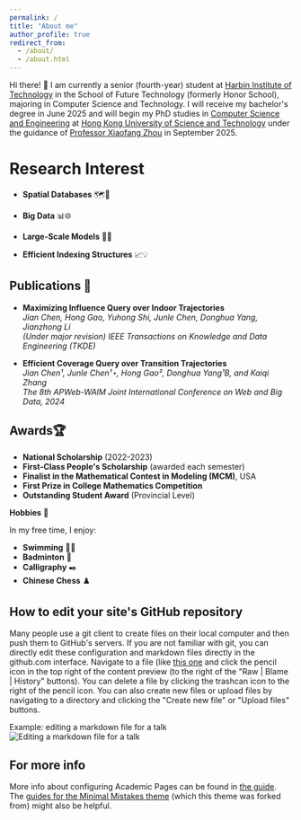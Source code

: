 ```yaml
---
permalink: /
title: "About me"
author_profile: true
redirect_from: 
  - /about/
  - /about.html
---
```

Hi there! 👋
I am currently a senior (fourth-year) student at [Harbin Institute of Technology](https://www.hit.edu.cn/) in the School of Future Technology (formerly Honor School), majoring in Computer Science and Technology. I will receive my bachelor's degree in June 2025 and will begin my PhD studies in [Computer Science and Engineering](https://www.cse.ust.hk/) at [Hong Kong University of Science and Technology](https://hkust.edu.hk/) under the guidance of [Professor Xiaofang Zhou](https://facultyprofiles.hkust.edu.hk/profiles.php?profile=xiaofang-zhou-zxf) in September 2025.


Research Interest
======

- **Spatial Databases** 🗺️📌  

- **Big Data** 📊🌐  

- **Large-Scale Models** 🧠🚀  

- **Efficient Indexing Structures** 📈💡  


Publications 📑
------
- **Maximizing Influence Query over Indoor Trajectories**  
  *Jian Chen, Hong Gao, Yuhong Shi, Junle Chen, Donghua Yang, Jianzhong Li*  
  _(Under major revision) IEEE Transactions on Knowledge and Data Engineering (TKDE)_

- **Efficient Coverage Query over Transition Trajectories**  
  *Jian Chen¹, Junle Chen¹⋆, Hong Gao², Donghua Yang¹B, and Kaiqi Zhang*  
  _The 8th APWeb-WAIM Joint International Conference on Web and Big Data, 2024_


Awards🏆
------
- **National Scholarship** (2022-2023)  
- **First-Class People's Scholarship** (awarded each semester)  
- **Finalist in the Mathematical Contest in Modeling (MCM)**, USA  
- **First Prize in College Mathematics Competition**  
- **Outstanding Student Award** (Provincial Level)


**Hobbies** 🎉

In my free time, I enjoy:
- **Swimming** 🏊‍♂️
- **Badminton** 🏸
- **Calligraphy** ✒️
- **Chinese Chess** ♟️

How to edit your site's GitHub repository
------
Many people use a git client to create files on their local computer and then push them to GitHub's servers. If you are not familiar with git, you can directly edit these configuration and markdown files directly in the github.com interface. Navigate to a file (like [this one](https://github.com/academicpages/academicpages.github.io/blob/master/_talks/2012-03-01-talk-1.md) and click the pencil icon in the top right of the content preview (to the right of the "Raw | Blame | History" buttons). You can delete a file by clicking the trashcan icon to the right of the pencil icon. You can also create new files or upload files by navigating to a directory and clicking the "Create new file" or "Upload files" buttons. 

Example: editing a markdown file for a talk
![Editing a markdown file for a talk](/images/editing-talk.png)

For more info
------
More info about configuring Academic Pages can be found in [the guide](https://academicpages.github.io/markdown/). The [guides for the Minimal Mistakes theme](https://mmistakes.github.io/minimal-mistakes/docs/configuration/) (which this theme was forked from) might also be helpful.
